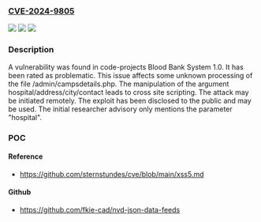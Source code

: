 ### [CVE-2024-9805](https://cve.mitre.org/cgi-bin/cvename.cgi?name=CVE-2024-9805)
![](https://img.shields.io/static/v1?label=Product&message=Blood%20Bank%20System&color=blue)
![](https://img.shields.io/static/v1?label=Version&message=%3D%201.0%20&color=brighgreen)
![](https://img.shields.io/static/v1?label=Vulnerability&message=Cross%20Site%20Scripting&color=brighgreen)

### Description

A vulnerability was found in code-projects Blood Bank System 1.0. It has been rated as problematic. This issue affects some unknown processing of the file /admin/campsdetails.php. The manipulation of the argument hospital/address/city/contact leads to cross site scripting. The attack may be initiated remotely. The exploit has been disclosed to the public and may be used. The initial researcher advisory only mentions the parameter "hospital".

### POC

#### Reference
- https://github.com/sternstundes/cve/blob/main/xss5.md

#### Github
- https://github.com/fkie-cad/nvd-json-data-feeds

